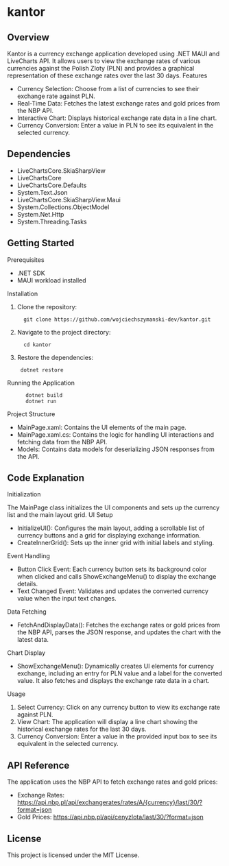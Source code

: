 # kantor

## Overview

Kantor is a currency exchange application developed using .NET MAUI and LiveCharts API. It allows users to view the exchange rates of various currencies against the Polish Zloty (PLN) and provides a graphical representation of these exchange rates over the last 30 days.
Features

   * Currency Selection: Choose from a list of currencies to see their exchange rate against PLN.
   * Real-Time Data: Fetches the latest exchange rates and gold prices from the NBP API.
   * Interactive Chart: Displays historical exchange rate data in a line chart.
   * Currency Conversion: Enter a value in PLN to see its equivalent in the selected currency.

## Dependencies

   * LiveChartsCore.SkiaSharpView
   * LiveChartsCore
   * LiveChartsCore.Defaults
   * System.Text.Json
   * LiveChartsCore.SkiaSharpView.Maui
   * System.Collections.ObjectModel
   * System.Net.Http
   * System.Threading.Tasks

## Getting Started
Prerequisites

   * .NET SDK
   * MAUI workload installed

Installation

1. Clone the repository:

         git clone https://github.com/wojciechszymanski-dev/kantor.git

2. Navigate to the project directory:

         cd kantor

 3. Restore the dependencies:

         dotnet restore

Running the Application

          dotnet build
          dotnet run

Project Structure

   * MainPage.xaml: Contains the UI elements of the main page.
   * MainPage.xaml.cs: Contains the logic for handling UI interactions and fetching data from the NBP API.
   * Models: Contains data models for deserializing JSON responses from the API.

## Code Explanation
Initialization

The MainPage class initializes the UI components and sets up the currency list and the main layout grid.
UI Setup

   * InitializeUI(): Configures the main layout, adding a scrollable list of currency buttons and a grid for displaying exchange information.
   * CreateInnerGrid(): Sets up the inner grid with initial labels and styling.

Event Handling

   * Button Click Event: Each currency button sets its background color when clicked and calls ShowExchangeMenu() to display the exchange details.
   * Text Changed Event: Validates and updates the converted currency value when the input text changes.

Data Fetching

   * FetchAndDisplayData(): Fetches the exchange rates or gold prices from the NBP API, parses the JSON response, and updates the chart with the latest data.

Chart Display

   * ShowExchangeMenu(): Dynamically creates UI elements for currency exchange, including an entry for PLN value and a label for the converted value. It also fetches and displays the exchange rate data in a chart.

Usage

   1. Select Currency: Click on any currency button to view its exchange rate against PLN.
   2. View Chart: The application will display a line chart showing the historical exchange rates for the last 30 days.
   3. Currency Conversion: Enter a value in the provided input box to see its equivalent in the selected currency.

## API Reference

The application uses the NBP API to fetch exchange rates and gold prices:

   * Exchange Rates: https://api.nbp.pl/api/exchangerates/rates/A/{currency}/last/30/?format=json
   * Gold Prices: https://api.nbp.pl/api/cenyzlota/last/30/?format=json

## License

This project is licensed under the MIT License.
